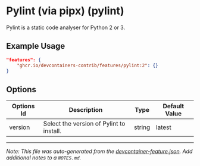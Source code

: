 
# Pylint (via pipx) (pylint)

Pylint is a static code analyser for Python 2 or 3.

## Example Usage

```json
"features": {
    "ghcr.io/devcontainers-contrib/features/pylint:2": {}
}
```

## Options

| Options Id | Description | Type | Default Value |
|-----|-----|-----|-----|
| version | Select the version of Pylint to install. | string | latest |



---

_Note: This file was auto-generated from the [devcontainer-feature.json](https://github.com/devcontainers-contrib/features/blob/main/src/pylint/devcontainer-feature.json).  Add additional notes to a `NOTES.md`._
